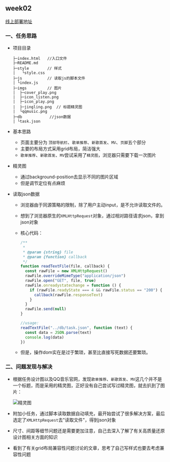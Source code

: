 ## week02

[线上部署地址](https://week02-kingsoft-tasks.vercel.app/)

### 一、任务思路

* 项目目录

  ```
  ├─index.html   //入口文件
  ├─README.md    
  ├─style        // 样式
  |   └style.css
  ├─js           // 读取js的脚本文件
  | └index.js
  ├─imgs         // 图片
  |  ├─cover_play.png
  |  ├─icon_listen.png
  |  ├─icon_play.png
  |  ├─jingling.png  // 标题精灵图
  |  └qqmusic.png
  ├─db            //json数据
  | └task.json
  ```

* 基本思路

  * 页面主要分为 `顶部导航栏`、`歌单推荐`、`新歌首发`、`MV`、`页脚`五个部分
  * 主要的布局方式采用grid布局，简洁强大
  * `歌单推荐`、`新歌首发`、`MV`尝试采用了`精灵图`，浏览器只需要下载一次图片

* 精灵图

  * 通过background-position去显示不同的图片区域
  * 但是调节定位有点麻烦

* 读取json数据

  * 浏览器由于同源策略的限制，除了用户主动input，是不允许读取文件的。

  * 想到了浏览器原生的`XMLHttpRequest`对象，通过相对路径请求json，拿到json对象

  * 核心代码：

    ```javascript
    /**
     *
     * @param {string} file
     * @param {function} callback
     */
    function readTextFile(file, callback) {
      const rawFile = new XMLHttpRequest()
      rawFile.overrideMimeType("application/json")
      rawFile.open("GET", file, true)
      rawFile.onreadystatechange = function () {
        if (rawFile.readyState === 4 && rawFile.status == "200") {
          callback(rawFile.responseText)
        }
      }
      rawFile.send(null)
    }
    
    //usage:
    readTextFile("../db/task.json", function (text) {
      const data = JSON.parse(text)
      console.log(data)
    })
    ```

  * 但是，操作dom实在是过于繁琐，甚至比直接写死数据还要繁琐。

### 二、问题发现与解决

* 根据任务设计图以及QQ音乐官网，发现`歌单推荐`、`新歌首发`、`MV`这几个并不是一个标题，而是采用的精灵图，正好没有自己尝试写过精灵图，就去扒到了图片：

  ![精灵图](https://y.qq.com/ryqq/static/media/index_tit.ee334dbf.png?max_age=2592000)

* 附加小任务，通过脚本读取数据自动填充，最开始尝试了很多解决方案，最后选定了`XMLHttpRequest`去"读取文件"，得到json对象

* 尺寸、间距等细节问题还是需要更加注意，自己去深入了解了有关高质量还原设计图相关方面的知识

* 看到了有关grid布局兼容性问题讨论的文章，思考了自己写样式也要去考虑兼容性问题